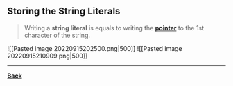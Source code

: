 ## Storing the String Literals

> Writing a **string literal** is equals to writing the **[pointer](Cpointer.md)** to the 1st character of the string. 

![[Pasted image 20220915202500.png|500]]
![[Pasted image 20220915210909.png|500]]

---
**[Back](Cstrings.md)**